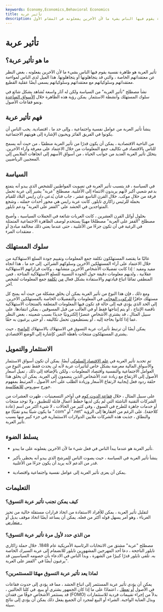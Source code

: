 ```yaml
---
keywords: Economy,Economics,Behavioral Economics
title: تأثير عربة
description: تأثير عربة هو ظاهرة يقوم فيها الناس بشيء ما لأن الآخرين يفعلونه في المقام الأول.
---
```


# تأثير عربة
## ما هو تأثير عربة؟

تأثير العربة هو ظاهرة نفسية يقوم فيها الناس بشيء ما لأن الآخرين يفعلونه ، بغض النظر عن معتقداتهم الخاصة ، والتي قد يتجاهلونها أو يتجاهلونها. هذا الميل لدى الناس لمواءمة معتقداتهم وسلوكياتهم مع معتقداتهم وسلوكياتهم يسمى أيضًا عقلية القطيع.

نشأ مصطلح "تأثير العربة" من السياسة ولكن له آثار واسعة تُشاهد بشكل شائع في سلوك المستهلك وأنشطة الاستثمار. يمكن رؤية هذه الظاهرة خلال [الأسواق الصاعدة](/bullmarket) ونمو فقاعات الأصول.

## فهم تأثير عربة

ينشأ تأثير العربة من عوامل نفسية واجتماعية ، وإلى حد ما ، اقتصادية. يحب الناس أن يكونوا في الفريق الفائز ويحبون الإشارة إلى هويتهم الاجتماعية.

من الناحية الاقتصادية ، يمكن أن يكون قدرًا من تأثير العربة منطقيًا ، من حيث أنه يسمح للناس بالاقتصاد في تكاليف جمع المعلومات من خلال الاعتماد على معرفة وآراء الآخرين. يتخلل تأثير العربة العديد من جوانب الحياة ، من أسواق الأسهم إلى اتجاهات الملابس إلى المعجبين الرياضيين.

## السياسة

في السياسة ، قد يتسبب تأثير العربة في تصويت المواطنين للشخص الذي يبدو أنه يتمتع بدعم شعبي أكبر لأنهم يريدون الانتماء إلى الأغلبية. مصطلح "عربة" يشير إلى عربة تحمل فرقة من خلال موكب. خلال القرن التاسع عشر ، جاب فنان يُدعى دان رايس البلاد للقيام بحملة للرئيس زاكاري تايلور. كانت عربة رايس هي محور أحداث حملته ، وشجع المتواجدين في الحشد على "القفز على العربة" ودعم تايلور.

بحلول أوائل القرن العشرين ، كانت العربات شائعة في الحملات السياسية ، وأصبح مصطلح "القفز على العربة" مصطلحًا مهينًا يستخدم لوصف الظاهرة الاجتماعية المتمثلة في الرغبة في أن تكون جزءًا من الأغلبية ، حتى عندما يعني ذلك مخالفة مبادئ أو معتقدات المرء .

## سلوك المستهلك

غالبًا ما يقتصد المستهلكون تكلفة جمع المعلومات وتقييم جودة السلع الاستهلاكية من خلال الاعتماد على آراء المستهلكين الآخرين وسلوكهم الشرائي. إلى حد ما ، هذا اتجاه مفيد ومفيد ؛ إذا كانت تفضيلات الأشخاص الآخرين متشابهة ، وكانت قراراتهم الاستهلاكية عقلانية ، ولديهم معلومات دقيقة حول الجودة النسبية للسلع الاستهلاكية المتاحة ، فمن المنطقي تمامًا اتباع قيادتهم والاستفادة بشكل فعال [من](/outsourcing) [تكلفة](/outsourcing) جمع المعلومات لشخص آخر.

ومع ذلك ، فإن هذا النوع من تأثير العربة يمكن أن يخلق مشكلة من حيث أنه يمنح كل مستهلك حافزًا [للركوب المجاني](/free_rider_problem) في المعلومات والتفضيلات الخاصة بالمستهلكين الآخرين. إلى الحد الذي يؤدي فيه إلى حالة قد تكون فيها المعلومات المتعلقة بالمنتجات الاستهلاكية ناقصة الإنتاج ، أو يتم إنتاجها فقط أو في الغالب من قبل المسوقين ، يمكن انتقادها. على سبيل المثال ، قد يشتري الأشخاص عنصرًا إلكترونيًا جديدًا بسبب شعبيته ، بغض النظر عما إذا كانوا بحاجة إليه ، أو يستطيعون تحمل تكاليفه ، أو حتى يرغبون به حقًا.

يمكن أيضًا أن ترتبط تأثيرات عربة التسوق في الاستهلاك بالاستهلاك [الواضح](/conspicuous-consumption) ، حيث يشتري المستهلكون منتجات باهظة الثمن كإشارة إلى الوضع الاقتصادي.

## الاستثمار والتمويل

تم تحديد تأثير العربة في [علم الاقتصاد السلوكي](/behavioraleconomics) أيضًا. يمكن أن تكون أسواق الاستثمار والأسواق المالية معرضة بشكل خاص لتأثيرات عربة لأنه لن يحدث فقط نفس النوع من العوامل الاجتماعية والنفسية واقتصاد المعلومات ، ولكن بالإضافة إلى ذلك ، تميل أسعار الأصول إلى الارتفاع مع زيادة عدد الأشخاص الذين ينضمون إلى العربة. يمكن أن يخلق هذا حلقة ردود فعل إيجابية لارتفاع الأسعار وزيادة الطلب على أحد الأصول ، المرتبط بمفهوم جورج سوروس [للانعكاسية](/reflexivity).

على سبيل المثال ، خلال [فقاعة الدوت كوم](/dotcom-bubble) في أواخر التسعينيات ، ظهرت العشرات من الشركات التقنية الناشئة التي لم يكن لديها خطط أعمال قابلة للتطبيق ، ولا توجد منتجات أو خدمات جاهزة للطرح في السوق ، وفي كثير من الحالات ، لا شيء أكثر من اسم (عادة ما يكون شيئًا يبدو تقنيًا) مع ".com" أو ".net" كلاحقة). على الرغم من افتقارها إلى الرؤية والنطاق ، جذبت هذه الشركات ملايين الدولارات الاستثمارية في جزء كبير منها بسبب تأثير العربة.

## يسلط الضوء

- تأثير العربة هو عندما يبدأ الناس في فعل شيء ما لأن الآخرين يفعلونه على ما يبدو.

- ينشأ تأثير العربة في السياسة ، حيث يصوت الناس للمرشح الذي يبدو أنه يحظى بأكبر قدر من الدعم لأنه يريد أن يكون جزءًا من الأغلبية.

- يمكن أن يعزى تأثير العربة إلى عوامل نفسية واجتماعية واقتصادية.

## التعليمات

### كيف يمكن تجنب تأثير عربة التسوق؟

لتقليل تأثير العربة ، يمكن للأفراد الاستفادة من اتخاذ قرارات مستقلة خالية من تحيز الغرباء ، وهو أمر يسهل قوله أكثر من فعله. يمكن أن يساعد أيضًا اتخاذ موقف بديل أو [متعارض .](/contrarian)

### من الذي حدد لأول مرة تأثير عربة التسوق؟

مصطلح "عربة" مشتق من الانتخابات الرئاسية الأمريكية عام 1848. خلال حملة زاكاري تايلور الناجحة ، دعا أحد المهرجين المشهورين تايلور للانضمام إلى عربة السيرك الخاصة به. تلقى تايلور قدرًا كبيرًا من الشهرة ، وبدأ الناس في الادعاء بأن خصومه السياسيين قد يرغبون أيضًا في "القفز على العربة".

### لماذا يعد تأثير عربة التسوق مهمًا للمستثمرين؟

يمكن أن يؤدي تأثير عربة المستثمر إلى اتباع الحشد ، مما قد يؤدي إلى حدوث فقاعات في الأصول [أو](/bubble) [تعطل](/bubble) ، اعتمادًا على ما إذا كان الجمهور يشتري أو يبيع. في كلتا الحالتين ، قد يستثمر الأشخاص خوفًا من فقدان (FOMO) بدلاً من إجراء تقييمات فردية للاستثمارات وبذل العناية الواجبة. الشراء أو البيع لمجرد أن الجميع يفعل ذلك يمكن أن يؤدي إلى نتائج سيئة.

